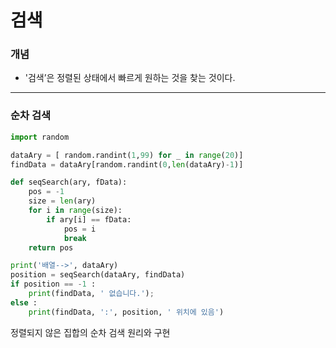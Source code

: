 # 검색



### 개념

- '검색’은 정렬된 상태에서 빠르게 원하는 것을 찾는 것이다.



---



### 순차 검색

```python
import random

dataAry = [ random.randint(1,99) for _ in range(20)]
findData = dataAry[random.randint(0,len(dataAry)-1)]

def seqSearch(ary, fData):
    pos = -1
    size = len(ary)
    for i in range(size):
        if ary[i] == fData:
            pos = i
            break
    return pos

print('배열-->', dataAry)
position = seqSearch(dataAry, findData)
if position == -1 :
    print(findData, ' 없습니다.');
else :
    print(findData, ':', position, ' 위치에 있음')
```



정렬되지 않은 집합의 순차 검색 원리와 구현
